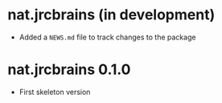 # nat.jrcbrains (in development)

* Added a `NEWS.md` file to track changes to the package

# nat.jrcbrains 0.1.0

* First skeleton version
